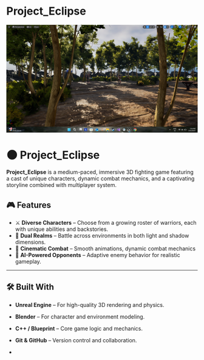 # Project_Eclipse

![Game Screenshot](Project_Eclipse.png)

# 🌑 Project_Eclipse

**Project_Eclipse** is a medium-paced, immersive 3D fighting game featuring a cast of unique characters, dynamic combat mechanics, and a captivating storyline combined with multiplayer system.

## 🎮 Features

- ⚔️ **Diverse Characters** – Choose from a growing roster of warriors, each with unique abilities and backstories.
- 🌌 **Dual Realms** – Battle across environments in both light and shadow dimensions.
- 🎥 **Cinematic Combat** – Smooth animations, dynamic combat mechanics
- 🧠 **AI-Powered Opponents** – Adaptive enemy behavior for realistic gameplay.

---

## 🛠️ Built With

- **Unreal Engine** – For high-quality 3D rendering and physics.
- **Blender** – For character and environment modeling.
- **C++ / Blueprint** – Core game logic and mechanics.
- **Git & GitHub** – Version control and collaboration.

-
